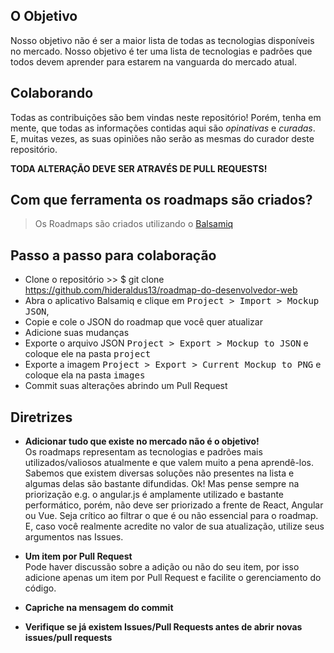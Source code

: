 ## O Objetivo

Nosso objetivo não é ser a maior lista de todas as tecnologias disponíveis no mercado. 
Nosso objetivo é ter uma lista de tecnologias e padrões que todos devem aprender para estarem na vanguarda do mercado atual.

## Colaborando

Todas as contribuições são bem vindas neste repositório!
Porém, tenha em mente, que todas as informações contidas aqui são *opinativas* e *curadas*. 
E, muitas vezes, as suas opiniões não serão as mesmas do curador deste repositório. 

**TODA ALTERAÇÃO DEVE SER ATRAVÉS DE PULL REQUESTS!**

## Com que ferramenta os roadmaps são criados?

> Os Roadmaps são criados utilizando o [Balsamiq](https://balsamiq.com/download/)

## Passo a passo para colaboração

* Clone o repositório >> $ git clone https://github.com/hideraldus13/roadmap-do-desenvolvedor-web
* Abra o aplicativo Balsamiq e clique em <kbd>Project > Import > Mockup JSON</kbd>,
* Copie e cole o JSON do roadmap que você quer atualizar
* Adicione suas mudanças
* Exporte o arquivo JSON <kbd>Project > Export > Mockup to JSON</kbd> e coloque ele na pasta <kbd>project</kbd>
* Exporte a imagem <kbd>Project > Export > Current Mockup to PNG</kbd> e coloque ela na pasta <kbd>images</kbd> 
* Commit suas alterações abrindo um Pull Request

## Diretrizes

- <p><strong>Adicionar tudo que existe no mercado não é o objetivo!</strong><br> 
  Os roadmaps representam as tecnologias e padrões mais utilizados/valiosos atualmente e que valem muito a pena aprendê-los. Sabemos que existem diversas soluções não presentes na lista e algumas delas são bastante difundidas. Ok! Mas pense sempre na priorização e.g. o angular.js é amplamente utilizado e bastante performático, porém, não deve ser priorizado a frente de React, Angular ou Vue. Seja crítico ao filtrar o que é ou não essencial para o roadmap. E, caso você realmente acredite no valor de sua atualização, utilize seus argumentos nas Issues.</p>
- <p><strong>Um item por Pull Request</strong><br>
  Pode haver discussão sobre a adição ou não do seu item, por isso adicione apenas um item por Pull Request e facilite o gerenciamento do código.</p>
- <p><strong>Capriche na mensagem do commit</strong></p>
- <p><strong>Verifique se já existem Issues/Pull Requests antes de abrir novas issues/pull requests</strong></p>

